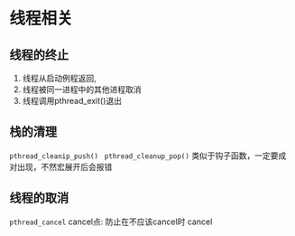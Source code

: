 # 线程相关

## 线程的终止
1.  线程从启动例程返回,
2.  线程被同一进程中的其他进程取消
3.  线程调用pthread_exit()退出

## 栈的清理
`pthread_cleanip_push()` ` pthread_cleanup_pop()`
类似于钩子函数，一定要成对出现，不然宏展开后会报错

## 线程的取消
`pthread_cancel` 
    cancel点: 防止在不应该cancel时 cancel
      
